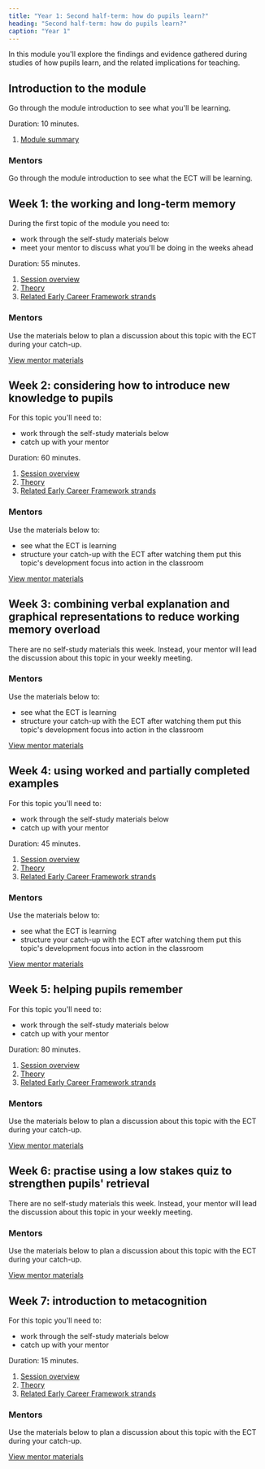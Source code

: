 ```yaml
---
title: "Year 1: Second half-term: how do pupils learn?"
heading: "Second half-term: how do pupils learn?"
caption: "Year 1"
---
```


In this module you'll explore the findings and evidence gathered during studies of how pupils learn, and the related implications for teaching.

## Introduction to the module

Go through the module introduction to see what you'll be learning.

Duration: 10 minutes.

1. [Module summary](/teach-first/year-1-how-do-pupils-learn/intro-ect-module-summary)

### Mentors

Go through the module introduction to see what the ECT will be learning.

## Week 1: the working and long-term memory

During the first topic of the module you need to:

- work through the self-study materials below
- meet your mentor to discuss what you'll be doing in the weeks ahead

Duration: 55 minutes.

1. [Session overview](/teach-first/year-1-how-do-pupils-learn/autumn-week-1-ect-session-overview)
2. [Theory](/teach-first/year-1-how-do-pupils-learn/autumn-week-1-ect-theory)
3. [Related Early Career Framework strands](/teach-first/year-1-how-do-pupils-learn/autumn-week-1-ect-related-early-career-framework-strands)

### Mentors

Use the materials below to plan a discussion about this topic with the ECT during your catch-up.

[View mentor materials](/teach-first/year-1-how-do-pupils-learn/autumn-week-1-mentor-materials)

## Week 2: considering how to introduce new knowledge to pupils

For this topic you'll need to:

- work through the self-study materials below
- catch up with your mentor

Duration: 60 minutes.

1. [Session overview](/teach-first/year-1-how-do-pupils-learn/autumn-week-2-ect-session-overview)
2. [Theory](/teach-first/year-1-how-do-pupils-learn/autumn-week-2-ect-theory)
3. [Related Early Career Framework strands](/teach-first/year-1-how-do-pupils-learn/autumn-week-2-ect-related-early-career-framework-strands)

### Mentors

Use the materials below to:

- see what the ECT is learning
- structure your catch-up with the ECT after watching them put this topic's development focus into action in the classroom

[View mentor materials](/teach-first/year-1-how-do-pupils-learn/autumn-week-2-mentor-materials)

## Week 3: combining verbal explanation and graphical representations to reduce working memory overload

There are no self-study materials this week. Instead, your mentor will lead the discussion about this topic in your weekly meeting.


### Mentors

Use the materials below to:

- see what the ECT is learning
- structure your catch-up with the ECT after watching them put this topic's development focus into action in the classroom

[View mentor materials](/teach-first/year-1-how-do-pupils-learn/autumn-week-3-mentor-materials)

## Week 4: using worked and partially completed examples

For this topic you'll need to:

- work through the self-study materials below
- catch up with your mentor

Duration: 45 minutes.

1. [Session overview](/teach-first/year-1-how-do-pupils-learn/autumn-week-4-ect-session-overview)
2. [Theory](/teach-first/year-1-how-do-pupils-learn/autumn-week-4-ect-theory)
3. [Related Early Career Framework strands](/teach-first/year-1-how-do-pupils-learn/autumn-week-4-ect-related-early-career-framework-strands)

### Mentors

Use the materials below to:

- see what the ECT is learning
- structure your catch-up with the ECT after watching them put this topic's development focus into action in the classroom

[View mentor materials](/teach-first/year-1-how-do-pupils-learn/autumn-week-4-mentor-materials)

## Week 5: helping pupils remember

For this topic you'll need to:

- work through the self-study materials below
- catch up with your mentor

Duration: 80 minutes.

1. [Session overview](/teach-first/year-1-how-do-pupils-learn/autumn-week-5-ect-session-overview)
2. [Theory](/teach-first/year-1-how-do-pupils-learn/autumn-week-5-ect-theory)
3. [Related Early Career Framework strands](/teach-first/year-1-how-do-pupils-learn/autumn-week-5-ect-related-early-career-framework-strands)

### Mentors

Use the materials below to plan a discussion about this topic with the ECT during your catch-up.

[View mentor materials](/teach-first/year-1-how-do-pupils-learn/autumn-week-5-mentor-materials)

## Week 6: practise using a low stakes quiz to strengthen pupils' retrieval

There are no self-study materials this week. Instead, your mentor will lead the discussion about this topic in your weekly meeting.


### Mentors

Use the materials below to plan a discussion about this topic with the ECT during your catch-up.

[View mentor materials](/teach-first/year-1-how-do-pupils-learn/autumn-week-6-mentor-materials)

## Week 7: introduction to metacognition

For this topic you'll need to:

- work through the self-study materials below
- catch up with your mentor

Duration: 15 minutes.

1. [Session overview](/teach-first/year-1-how-do-pupils-learn/autumn-week-7-ect-session-overview)
2. [Theory](/teach-first/year-1-how-do-pupils-learn/autumn-week-7-ect-theory)
3. [Related Early Career Framework strands](/teach-first/year-1-how-do-pupils-learn/autumn-week-7-ect-related-early-career-framework-strands)

### Mentors

Use the materials below to plan a discussion about this topic with the ECT during your catch-up.

[View mentor materials](/teach-first/year-1-how-do-pupils-learn/autumn-week-7-mentor-materials)

